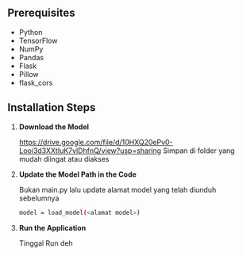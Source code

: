 ## Prerequisites

- Python
- TensorFlow
- NumPy
- Pandas
- Flask
- Pillow
- flask_cors

## Installation Steps

1. **Download the Model**

   https://drive.google.com/file/d/10HXQ20ePv0-Looi3d3XXtIuK7vlDhfnQ/view?usp=sharing
   Simpan di folder yang mudah diingat atau diakses

2. **Update the Model Path in the Code**

   Bukan main.py lalu update alamat model yang telah diunduh sebelumnya

   ```sh
   model = load_model(<alamat model>)
   ```

5. **Run the Application**

   Tinggal Run deh
